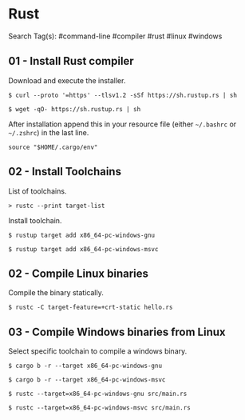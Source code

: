 # Rust

Search Tag(s): #command-line #compiler #rust #linux #windows

## 01 - Install Rust compiler

Download and execute the installer.

```
$ curl --proto '=https' --tlsv1.2 -sSf https://sh.rustup.rs | sh

$ wget -qO- https://sh.rustup.rs | sh
```

After installation append this in your resource file (either `~/.bashrc` or `~/.zshrc`) in the last line.

```
source "$HOME/.cargo/env"
```

## 02 - Install Toolchains

List of toolchains.

```
> rustc --print target-list
```

Install toolchain.

```
$ rustup target add x86_64-pc-windows-gnu

$ rustup target add x86_64-pc-windows-msvc
```

## 02 - Compile Linux binaries

Compile the binary statically.

```
$ rustc -C target-feature=+crt-static hello.rs
```

## 03 - Compile Windows binaries from Linux

Select specific toolchain to compile a windows binary.

```
$ cargo b -r --target x86_64-pc-windows-gnu

$ cargo b -r --target x86_64-pc-windows-msvc

$ rustc --target=x86_64-pc-windows-gnu src/main.rs

$ rustc --target=x86_64-pc-windows-msvc src/main.rs
```